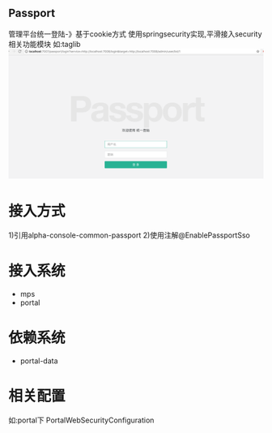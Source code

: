 Passport
------
管理平台统一登陆-》基于cookie方式
使用springsecurity实现,平滑接入security相关功能模块 如:taglib
![](./images/passport.png)

# 接入方式
1)引用alpha-console-common-passport
2)使用注解@EnablePassportSso

# 接入系统
* mps
* portal

# 依赖系统
* portal-data

# 相关配置
如:portal下 PortalWebSecurityConfiguration

